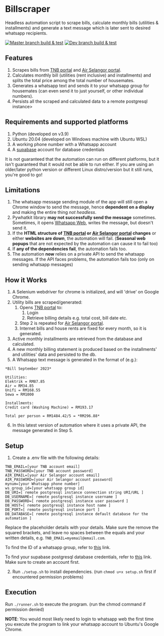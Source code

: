 # Billscraper

Headless automation script to scrape bills, calculate monthly bills (utilities & installments) and generate a text message which is later
sent to desired whatsapp recipients.

[![Master branch build & test](https://github.com/adizafri2000/billscraper/actions/workflows/build-master.yml/badge.svg?branch=master&event=pull_request)](https://github.com/adizafri2000/billscraper/actions/workflows/build-master.yml)
[![Dev branch build & test](https://github.com/adizafri2000/billscraper/actions/workflows/build-dev-branch.yml/badge.svg?branch=dev&event=push)](https://github.com/adizafri2000/billscraper/actions/workflows/build-dev-branch.yml)

## Features
1. Scrapes bills from [TNB portal](https://www.mytnb.com.my/) and [Air Selangor portal](https://crisportal.airselangor.com/?lang=en).
2. Calculates monthly bill (utilities (rent inclusive) and installments) and splits the total price among the total number of housemates.
3. Generates a whatsapp text and sends it to your whatsapp group for housemates (can even send it to just yourself, or other individual numbers).
4. Persists all the scraped and calculated data to a remote postgresql instance>

## Requirements and supported platforms
1. Python (developed on v3.9)
2. Ubuntu 20.04 (developed on Windows machine with Ubuntu WSL)
3. A working phone number with a Whatsapp account
4. A [supabase](https://supabase.com/) account for database credentials

It is not guaranteed that the automation can run on different platforms, but it isn't guaranteed that it would not
be able to run either. If you are using an older/later python version or different Linux distro/version but it still
runs, you're good to go!

## Limitations
1. The whatsapp message sending module of the app will still open a Chrome window to send the message, hence **dependent on a display** and making the entire thing *not headless*.
3. Pywhatkit library **may not successfully send the message** sometimes. Sometimes, it opens [Whatsapp Web](https://web.whatsapp.com/), writes the message, but doesn't send it.
4. If the **HTML structure of [TNB portal](https://www.mytnb.com.my/) or [Air Selangor portal](https://crisportal.airselangor.com/?lang=en) changes** or either **websites are down**, the automation will fail. (**Seasonal web popups** that are not expected by the automation can cause it to fail too)
5. If **any of the dependencies fail**, the automation fails too.
6. The automation **now** relies on a private API to send the whatsapp messages. If the API faces problems, the automation fails too (only on sending whatsapp messages)

## How it Works
1. A Selenium webdriver for chrome is initialized, and will 'drive' on Google Chrome.
2. Utility bills are scraped/generated:
   1. Opens [TNB portal](https://www.mytnb.com.my/) to:
      1. Login
      2. Retrieve billing details e.g. total cost, bill date etc.
   2. Step 2 is repeated for [Air Selangor portal](https://crisportal.airselangor.com/?lang=en).
   3. Internet bills and house rents are fixed for every month, so it is generated.
3. Active monthly installments are retrieved from the database and calculated.
4. A new monthly billing statement is produced based on the installments' and utilities' data and persisted to the db.
5. A Whatsapp text message is generated in the format of (e.g.):
```
*Bill September 2023*

Utilities:
Elektrik = RM87.85
Air = RM34.85
Unifi = RM168.55
Sewa = RM1000

Installments:
Credit card (Washing Machine) = RM193.17

Total per person = RM1484.42/5 = *RM296.88*
```
6. In this latest version of automation where it uses a private API, the message generated in Step 5.

## Setup
1. Create a .env file with the following details:

````
TNB_EMAIL=[your TNB account email]
TNB_PASSWORD=[your TNB account password]
AIR_EMAIL=[your Air Selangor account email]
AIR_PASSWORD=[your Air Selangor account password]
mynum=[your Whatsapp phone number]
ws_group_id=[your whatsapp group id]
DB_URI=[ remote postgresql instance connection string URI/URL ]
DB_USERNAME=[ remote postgresql instance username ]
DB_PASSWORD=[ remote postgresql instance user password ]
DB_HOST=[ remote postgresql instance host name ]
DB_PORT=[ remote postgresql instance port ]
DB_DATABASE=[ remote postgresql instance default database for the automation ]
````

Replace the placeholder details with your details. Make sure the remove the squared brackets, and leave no spaces
between the equals and your written details, e.g. `TNB_EMAIL=myemail@email.com`.

To find the ID of a whatsapp group, refer to [this](https://www.alphr.com/whatsapp-find-group/) link.

To find your supabase postgresql database credentials, refer to [this](https://supabase.com/docs/guides/database/connecting-to-postgres) link. Make sure to create an account first.

2. Run `./setup.sh` to install dependencies. (run `chmod u+x setup.sh` first if encountered permission problems)

## Execution
Run `./runner.sh` to execute the program. (run the chmod command if permission denied)

**NOTE**: You would most likely need to login to whatsapp web the first time you execute the program to link your 
whatsapp account to Ubuntu's Google Chrome.